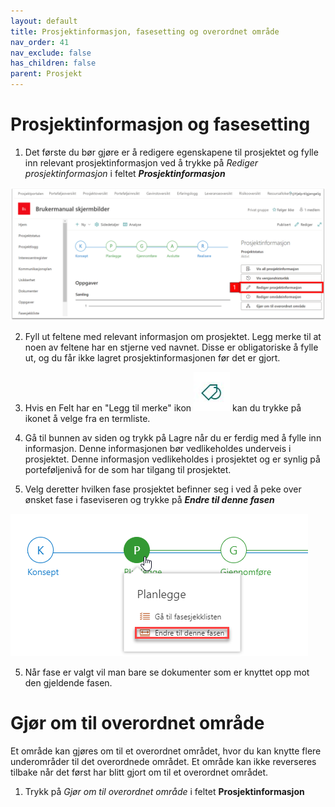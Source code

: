 ```yaml
---
layout: default
title: Prosjektinformasjon, fasesetting og overordnet område
nav_order: 41
nav_exclude: false
has_children: false
parent: Prosjekt
---
```


# Prosjektinformasjon og fasesetting

1)  Det første du bør gjøre er å redigere egenskapene til prosjektet og fylle inn relevant prosjektinformasjon ved å trykke på *Rediger prosjektinformasjon* i feltet ***Prosjektinformasjon***

![](./media/Redigerprosjectinformasjon.png)

2)  Fyll ut feltene med relevant informasjon om prosjektet. Legg merke til at noen av feltene har en stjerne ved navnet. Disse er
obligatoriske å fylle ut, og du får ikke lagret prosjektinformasjonen før det er gjort.

3)  Hvis en Felt har en "Legg til merke" ikon ![](./media/merke.jpg) kan du trykke på ikonet å velge fra en termliste.

4)  Gå til bunnen av siden og trykk på Lagre når du er ferdig med å fylle inn informasjon. Denne informasjonen bør vedlikeholdes underveis i prosjektet. Denne informasjon vedlikeholdes i prosjektet og er synlig på porteføljenivå for de som har tilgang til prosjektet.

5)  Velg deretter hvilken fase prosjektet befinner seg i ved å peke over ønsket fase i faseviseren og trykke på ***Endre til denne fasen***

![](./media/image47.png)

5)  Når fase er valgt vil man bare se dokumenter som er knyttet opp mot den gjeldende fasen.

# Gjør om til overordnet område

Et område kan gjøres om til et overordnet området, hvor du kan knytte flere underområder til det overordnede området. Et område kan ikke reverseres tilbake når det først har blitt gjort om til et overordnet området.

1)  Trykk på *Gjør om til overordnet område* i feltet **Prosjektinformasjon**
